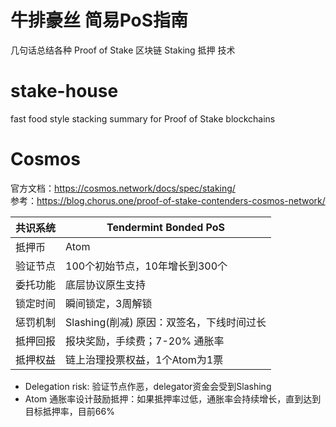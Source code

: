 # 牛排豪丝 简易PoS指南
几句话总结各种 Proof of Stake 区块链 Staking 抵押 技术

# stake-house
fast food style stacking summary for Proof of Stake blockchains

# Cosmos
官方文档：https://cosmos.network/docs/spec/staking/  
参考：https://blog.chorus.one/proof-of-stake-contenders-cosmos-network/

|共识系统|Tendermint Bonded PoS|
|---|---|
|抵押币|Atom|
|验证节点|100个初始节点，10年增长到300个|
|委托功能|底层协议原生支持|
|锁定时间|瞬间锁定，3周解锁|
|惩罚机制|Slashing(削减) 原因：双签名，下线时间过长|
|抵押回报|报块奖励，手续费；7-20% 通胀率|
|抵押权益|链上治理投票权益，1个Atom为1票|

* Delegation risk: 验证节点作恶，delegator资金会受到Slashing
* Atom 通胀率设计鼓励抵押：如果抵押率过低，通胀率会持续增长，直到达到目标抵押率，目前66%
